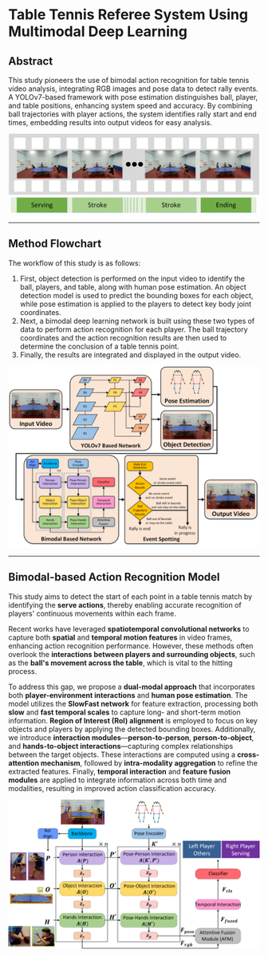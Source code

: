 # Table Tennis Referee System Using Multimodal Deep Learning

## Abstract

This study pioneers the use of bimodal action recognition for table tennis video analysis, integrating RGB images and pose data to detect rally events.
A YOLOv7-based framework with pose estimation distinguishes ball, player, and table positions, enhancing system speed and accuracy.
By combining ball trajectories with player actions, the system identifies rally start and end times, embedding results into output videos for easy analysis.

![Table-Tennis-Video-Timeline-Diagram](./picture/Table-Tennis-Video-Timeline-Diagram.png)

---

## Method Flowchart

The workflow of this study is as follows:

1. First, object detection is performed on the input video to identify the ball, players, and table, along with human pose estimation.
   An object detection model is used to predict the bounding boxes for each object, while pose estimation is applied to the players to detect key body joint coordinates.
2. Next, a bimodal deep learning network is built using these two types of data to perform action recognition for each player.
   The ball trajectory coordinates and the action recognition results are then used to determine the conclusion of a table tennis point.
3. Finally, the results are integrated and displayed in the output video.

![Method-Flowchart](./picture/Method-Flowchart.png)

---

## Bimodal-based Action Recognition Model

This study aims to detect the start of each point in a table tennis match by identifying the **serve actions**, thereby enabling accurate recognition of players' continuous movements within each frame.

Recent works have leveraged **spatiotemporal convolutional networks** to capture both **spatial** and **temporal motion features** in video frames, enhancing action recognition performance.
However, these methods often overlook the **interactions between players and surrounding objects**, such as the **ball's movement across the table**, which is vital to the hitting process.

To address this gap, we propose a **dual-modal approach** that incorporates both **player-environment interactions** and **human pose estimation**.
The model utilizes the **SlowFast network** for feature extraction, processing both **slow** and **fast temporal scales** to capture long- and short-term motion information.
**Region of Interest (RoI) alignment** is employed to focus on key objects and players by applying the detected bounding boxes.
Additionally, we introduce **interaction modules**—**person-to-person**, **person-to-object**, and **hands-to-object interactions**—capturing complex relationships between the target objects.
These interactions are computed using a **cross-attention mechanism**, followed by **intra-modality aggregation** to refine the extracted features.
Finally, **temporal interaction** and **feature fusion modules** are applied to integrate information across both time and modalities, resulting in improved action classification accuracy.

![Network-Architecture](./picture/Network-Architecture.png)
